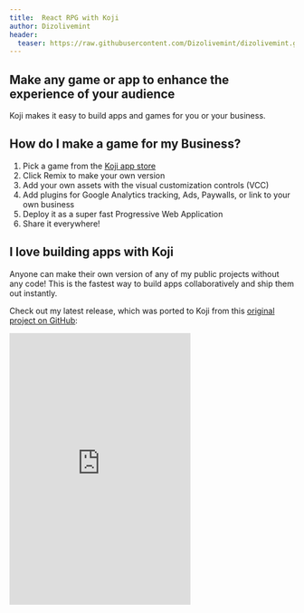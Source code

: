 ```yaml
---
title:  React RPG with Koji
author: Dizolivemint
header:
  teaser: https://raw.githubusercontent.com/Dizolivemint/dizolivemint.github.io/master/assets/images/react-template-image-02.jpg
---
```

## Make any game or app to enhance the experience of your audience

Koji makes it easy to build apps and games for you or your business. 

## How do I make a game for my Business?

1. Pick a game from the [Koji app store](https://withkoji.com)
2. Click Remix to make your own version
3. Add your own assets with the visual customization controls (VCC)
4. Add plugins for Google Analytics tracking, Ads, Paywalls, or link to your own business
4. Deploy it as a super fast Progressive Web Application
5. Share it everywhere!

## I love building apps with Koji
Anyone can make their own version of any of my public projects without any code! This is the fastest way to build apps collaboratively and ship them out instantly.

Check out my latest release, which was ported to Koji from this [original project on GitHub](https://github.com/ASteinheiser/react-rpg.com):
<iframe src="https://withkoji.com/embed/30ec384f-00f0-4ec8-ad62-59b775cb90d1" width="320" height="480" frameborder="0" allowfullscreen />

Enjoy!
